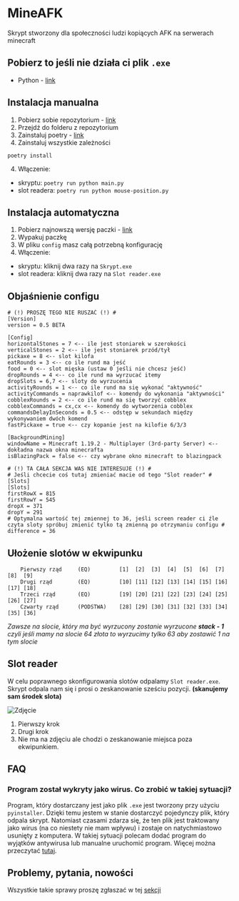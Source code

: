 # MineAFK
Skrypt stworzony dla społeczności ludzi kopiących AFK na serwerach minecraft

## Pobierz to jeśli nie działa ci plik `.exe`
- Python - [link](https://www.python.org/downloads/)

## Instalacja manualna
1. Pobierz sobie repozytorium - [link](https://github.com/oski646/MineAFK/archive/master.zip)
2. Przejdź do folderu z repozytorium
3. Zainstaluj poetry - [link](https://python-poetry.org/docs/#installation)
4. Zainstaluj wszystkie zależności
```
poetry install
```
4. Włączenie:
- skryptu: ```poetry run python main.py```
- slot readera: ```poetry run python mouse-position.py```

## Instalacja automatyczna
1. Pobierz najnowszą wersję paczki - [link](https://github.com/oski646/MineAFK/releases)
2. Wypakuj paczkę
3. W pliku `config` masz całą potrzebną konfigurację
4. Włączenie:
- skryptu: kliknij dwa razy na ```Skrypt.exe```
- slot readera: kliknij dwa razy na ```Slot reader.exe```

## Objaśnienie configu
```
# (!) PROSZĘ TEGO NIE RUSZAĆ (!) #
[Version]
version = 0.5 BETA

[Config]
horizontalStones = 7 <-- ile jest stoniarek w szerokości
verticalStones = 2 <-- ile jest stoniarek przód/tył
pickaxe = 8 <-- slot kilofa
eatRounds = 3 <-- co ile rund ma jeść
food = 0 <-- slot mięska (ustaw 0 jeśli nie chcesz jeść)
dropRounds = 4 <-- co ile rund ma wyrzucać itemy
dropSlots = 6,7 <-- sloty do wyrzucenia
activityRounds = 1 <-- co ile rund ma się wykonać "aktywność"
activityCommands = naprawkilof <-- komendy do wykonania "aktywności"
cobblexRounds = 2 <-- co ile rund ma się tworzyć cobblex
cobblexCommands = cx,cx <-- komendy do wytworzenia cobblex
commandsDelayInSeconds = 0.5 <-- odstęp w sekundach między wykonywaniem dwóch komend
fastPickaxe = true <-- czy kopanie jest na kilofie 6/3/3

[BackgroundMining]
windowName = Minecraft 1.19.2 - Multiplayer (3rd-party Server) <-- dokładna nazwa okna minecrafta
isBlazingPack = false <-- czy wybrane okno minecraft to blazingpack

# (!) TA CAŁA SEKCJA WAS NIE INTERESUJE (!) #
# Jeśli chcecie coś tutaj zmieniać macie od tego "Slot reader" #
[Slots]
[Slots]
firstRowX = 815
firstRowY = 545
dropX = 371
dropY = 291
# Optymalna wartość tej zmiennej to 36, jeśli screen reader ci źle czyta sloty spróbuj zmienić tylko tą zmienną po otrzymaniu configu #
difference = 36 
```

## Ułożenie slotów w ekwipunku
        Pierwszy rząd     (EQ)         [1]  [2]  [3]  [4]  [5]  [6]  [7]  [8]  [9]
        Drugi rząd        (EQ)         [10] [11] [12] [13] [14] [15] [16] [17] [18]
        Trzeci rząd       (EQ)         [19] [20] [21] [22] [23] [24] [25] [26] [27]
        Czwarty rząd      (PODSTWA)    [28] [29] [30] [31] [32] [33] [34] [35] [36]
        
 *Zawsze na slocie, który ma być wyrzucony zostanie wyrzucone **stack - 1** czyli jeśli mamy na slocie 64 złota to wyrzucimy tylko 63 aby zostawić 1 na tym slocie*
 
## Slot reader
W celu poprawnego skonfigurowania slotów odpalamy `Slot reader.exe`. Skrypt odpala nam się i prosi o zeskanowanie sześciu pozycji. **(skanujemy sam środek slota)**

![Zdjęcie](https://i.imgur.com/nyRreuU.png)

1. Pierwszy krok
2. Drugi krok
3. Nie ma na zdjęciu ale chodzi o zeskanowanie miejsca poza ekwipunkiem.

## FAQ
### Program został wykryty jako wirus. Co zrobić w takiej sytuacji?
Program, który dostarczany jest jako plik `.exe` jest tworzony przy użyciu `pyinstaller`. Dzięki temu jestem w stanie dostarczyć pojedynczy plik, który odpala skrypt. Natomiast czasami zdarza się, że ten plik jest traktowany jako wirus (na co niestety nie mam wpływu) i zostaje on natychmiastowo usunięty z komputera. W takiej sytuacji polecam dodać program do wyjątków antywirusa lub manualne uruchomić program. Więcej można przeczytać [tutaj](https://medium.com/@markhank/how-to-stop-your-python-programs-being-seen-as-malware-bfd7eb407a7).

## Problemy, pytania, nowości
Wszystkie takie sprawy proszę zgłaszać w tej [sekcji](https://github.com/oski646/MineAFK/issues)
